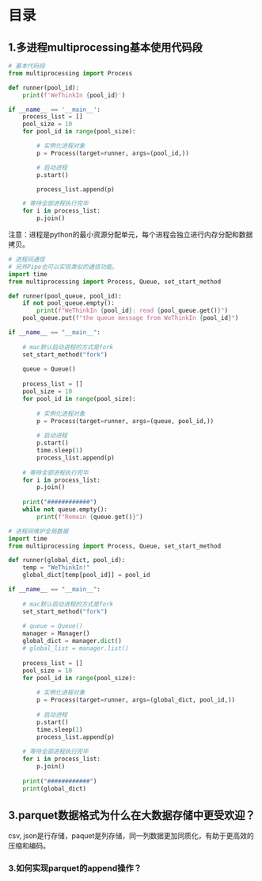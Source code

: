 # 目录


<h2 id='1.多进程multiprocessing基本使用代码段'>1.多进程multiprocessing基本使用代码段</h2>


```python
# 基本代码段
from multiprocessing import Process

def runner(pool_id):
    print(f'WeThinkIn {pool_id}')

if __name__ == '__main__':
    process_list = []
    pool_size = 10
    for pool_id in range(pool_size):

        # 实例化进程对象
        p = Process(target=runner, args=(pool_id,))

        # 启动进程
        p.start()

        process_list.append(p)

    # 等待全部进程执行完毕
    for i in process_list:
        p.join()
```

注意：进程是python的最小资源分配单元，每个进程会独立进行内存分配和数据拷贝。


```python
# 进程间通信
# 另外Pipe也可以实现类似的通信功能。
import time
from multiprocessing import Process, Queue, set_start_method

def runner(pool_queue, pool_id):
    if not pool_queue.empty():
        print(f"WeThinkIn {pool_id}: read {pool_queue.get()}")
    pool_queue.put(f"the queue message from WeThinkIn {pool_id}")

if __name__ == "__main__":
    
    # mac默认启动进程的方式是fork
    set_start_method("fork")
    
    queue = Queue()
    
    process_list = []
    pool_size = 10
    for pool_id in range(pool_size):
        
        # 实例化进程对象
        p = Process(target=runner, args=(queue, pool_id,))
        
        # 启动进程
        p.start()
        time.sleep(1)
        process_list.append(p)
    
    # 等待全部进程执行完毕
    for i in process_list:
        p.join()
        
    print("############")
    while not queue.empty():
        print(f"Remain {queue.get()}")
```

```python
# 进程间维护全局数据
import time
from multiprocessing import Process, Queue, set_start_method

def runner(global_dict, pool_id):
    temp = "WeThinkIn!"
    global_dict[temp[pool_id]] = pool_id

if __name__ == "__main__":
    
    # mac默认启动进程的方式是fork
    set_start_method("fork")
    
    # queue = Queue()
    manager = Manager()
    global_dict = manager.dict()
    # global_list = manager.list()
    
    process_list = []
    pool_size = 10
    for pool_id in range(pool_size):
        
        # 实例化进程对象
        p = Process(target=runner, args=(global_dict, pool_id,))
        
        # 启动进程
        p.start()
        time.sleep(1)
        process_list.append(p)
    
    # 等待全部进程执行完毕
    for i in process_list:
        p.join()
        
    print("############")
    print(global_dict)
```


<h2 id='2.parquet数据格式为什么在大数据存储中更受欢迎？'>3.parquet数据格式为什么在大数据存储中更受欢迎？</h2>

csv, json是行存储，paquet是列存储，同一列数据更加同质化，有助于更高效的压缩和编码。



<h3 id='3.如何实现parquet文件的append操作？'>3.如何实现parquet的append操作？</h3>
